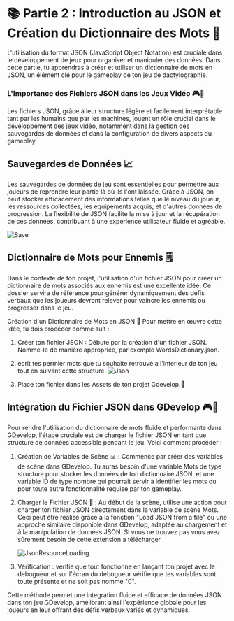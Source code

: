 # 📚 Partie 2 : Introduction au JSON et Création du Dictionnaire des Mots 📄
L'utilisation du format JSON (JavaScript Object Notation) est cruciale dans le développement de jeux pour organiser et manipuler des données. Dans cette partie, tu apprendras à créer et utiliser un dictionnaire de mots en JSON, un élément clé pour le gameplay de ton jeu de dactylographie.

### L'Importance des Fichiers JSON dans les Jeux Vidéo 🎮📁
Les fichiers JSON, grâce à leur structure légère et facilement interprétable tant par les humains que par les machines, jouent un rôle crucial dans le développement des jeux vidéo, notamment dans la gestion des sauvegardes de données et dans la configuration de divers aspects du gameplay.

## Sauvegardes de Données 📈
Les sauvegardes de données de jeu sont essentielles pour permettre aux joueurs de reprendre leur partie là où ils l'ont laissée. Grâce à JSON, on peut stocker efficacement des informations telles que le niveau du joueur, les ressources collectées, les équipements acquis, et d'autres données de progression. La flexibilité de JSON facilite la mise à jour et la récupération de ces données, contribuant à une expérience utilisateur fluide et agréable.

![Save](Images/Save.png)

## Dictionnaire de Mots pour Ennemis 🗒️
Dans le contexte de ton projet, l'utilisation d'un fichier JSON pour créer un dictionnaire de mots associés aux ennemis est une excellente idée. Ce dossier servira de référence pour générer dynamiquement des défis verbaux que les joueurs devront relever pour vaincre les ennemis ou progresser dans le jeu.

Création d'un Dictionnaire de Mots en JSON 📖
Pour mettre en œuvre cette idée, tu dois procéder comme suit :

1. Créer ton fichier JSON : Débute par la création d'un fichier JSON. Nomme-le de manière appropriée, par exemple WordsDictionary.json.

2. écrit tes permier mots que tu souhaite retrouvé a l'interieur de ton jeu tout en suivant cette structure. ![Json](Images/Json.png)

3. Place ton fichier dans les Assets de ton projet Gdevelop.📁
   
## Intégration du Fichier JSON dans GDevelop 🎮💾

Pour rendre l'utilisation du dictionnaire de mots fluide et performante dans GDevelop, l'étape cruciale est de charger le fichier JSON en tant que structure de données accessible pendant le jeu. Voici comment procéder :

1. Création de Variables de Scène 📊 : Commence par créer des variables de scène dans GDevelop. Tu auras besoin d'une variable Mots de type structure pour stocker les données de ton dictionnaire JSON, et une variable ID de type nombre qui pourrait servir à identifier les mots ou pour toute autre fonctionnalité requise par ton gameplay.

2. Charger le Fichier JSON 📂 : Au début de la scène, utilise une action pour charger ton fichier JSON directement dans la variable de scène Mots. Ceci peut être réalisé grâce à la fonction "Load JSON from a file" ou une approche similaire disponible dans GDevelop, adaptée au chargement et à la manipulation de données JSON. Si vous ne trouvez pas vous avez sûrement besoin de cette extension a télécharger

   ![JsonResourceLoading](Images/JsonResourceLoading.png)

4. Vérification : vérifie que tout fonctionne en lançant ton projet avec le debogueur et sur l'écran du debogueur vérifie que tes variables sont toute présente et ne soit pas nommé "0".

Cette méthode permet une integration fluide et efficace de données JSON dans ton jeu GDevelop, améliorant ainsi l'expérience globale pour les joueurs en leur offrant des défis verbaux variés et dynamiques.
